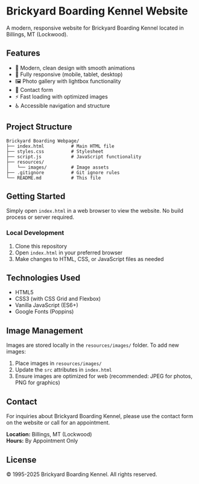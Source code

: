 # Brickyard Boarding Kennel Website

A modern, responsive website for Brickyard Boarding Kennel located in Billings, MT (Lockwood).

## Features

- 🎨 Modern, clean design with smooth animations
- 📱 Fully responsive (mobile, tablet, desktop)
- 🖼️ Photo gallery with lightbox functionality
- 📧 Contact form
- ⚡ Fast loading with optimized images
- ♿ Accessible navigation and structure

## Project Structure

```
Brickyard Boarding Webpage/
├── index.html          # Main HTML file
├── styles.css          # Stylesheet
├── script.js           # JavaScript functionality
├── resources/
│   └── images/         # Image assets
├── .gitignore          # Git ignore rules
└── README.md           # This file
```

## Getting Started

Simply open `index.html` in a web browser to view the website. No build process or server required.

### Local Development

1. Clone this repository
2. Open `index.html` in your preferred browser
3. Make changes to HTML, CSS, or JavaScript files as needed

## Technologies Used

- HTML5
- CSS3 (with CSS Grid and Flexbox)
- Vanilla JavaScript (ES6+)
- Google Fonts (Poppins)

## Image Management

Images are stored locally in the `resources/images/` folder. To add new images:

1. Place images in `resources/images/`
2. Update the `src` attributes in `index.html`
3. Ensure images are optimized for web (recommended: JPEG for photos, PNG for graphics)

## Contact

For inquiries about Brickyard Boarding Kennel, please use the contact form on the website or call for an appointment.

**Location:** Billings, MT (Lockwood)  
**Hours:** By Appointment Only

## License

© 1995-2025 Brickyard Boarding Kennel. All rights reserved.

